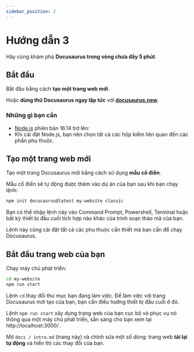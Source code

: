 ```yaml
---
sidebar_position: 2
---
```


# Hướng dẫn 3

Hãy cùng khám phá **Docusaurus trong vòng chưa đầy 5 phút**.

## Bắt đầu

Bắt đầu bằng cách **tạo một trang web mới**.

Hoặc **dùng thử Docusaurus ngay lập tức** với **[docusaurus.new](https://docusaurus.new)**.

### Những gì bạn cần

- [Node.js](https://nodejs.org/en/download/) phiên bản 16.14 trở lên:
- Khi cài đặt Node.js, bạn nên chọn tất cả các hộp kiểm liên quan đến các phần phụ thuộc.

## Tạo một trang web mới

Tạo một trang Docusaurus mới bằng cách sử dụng **mẫu cổ điển**.

Mẫu cổ điển sẽ tự động được thêm vào dự án của bạn sau khi bạn chạy lệnh:

```bash
npm init docusaurus@latest my-website classic
```

Bạn có thể nhập lệnh này vào Command Prompt, Powershell, Terminal hoặc bất kỳ thiết bị đầu cuối tích hợp nào khác của trình soạn thảo mã của bạn.

Lệnh này cũng cài đặt tất cả các phụ thuộc cần thiết mà bạn cần để chạy Docusaurus.

## Bắt đầu trang web của bạn

Chạy máy chủ phát triển:

```bash
cd my-website
npm run start
```

Lệnh `cd` thay đổi thư mục bạn đang làm việc. Để làm việc với trang Docusaurus mới tạo của bạn, bạn cần điều hướng thiết bị đầu cuối ở đó.

Lệnh `npm run start` xây dựng trang web của bạn cục bộ và phục vụ nó thông qua một máy chủ phát triển, sẵn sàng cho bạn xem tại http://localhost:3000/ .

Mở `docs / intro.md` (trang này) và chỉnh sửa một số dòng: trang web **tải lại tự động** và hiển thị các thay đổi của bạn.